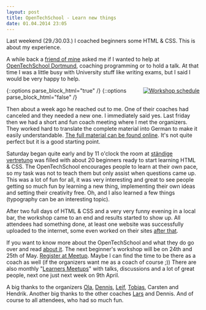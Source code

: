 ```yaml
---
layout: post
title: OpenTechSchool - Learn new things
date: 01.04.2014 23:05
---
```


Last weekend (29./30.03.) I coached beginners some HTML & CSS. This is about my experience.

A while back a [friend of mine][snnd] asked me if I wanted to help at [OpenTechSchool Dortmund][ots-do], coaching programming or to hold a talk.
At that time I was a little busy with University stuff like writing exams, but I said I would be very happy to help.

{::options parse_block_html="true" /}
<span style="float:right;margin-left:10px;">
[![Workshop schedule](http://tmp.fnordig.de/ots/2014-03/th-html_css_workshop_schedule.jpg)](http://tmp.fnordig.de/ots/2014-03/html_css_workshop_schedule.jpg)
</span>
{::options parse_block_html="false" /}

Then about a week ago he reached out to me. One of their coaches had canceled and they needed a new one. I immediately said yes.
Last friday then we had a short and fun coach meeting where I met the organizers. They worked hard to translate the complete material into German to make it easily understandable. [The full material can be found online][workshop]. It's not quite perfect but it is a good starting point.

Saturday began quite early and by 11 o'clock the room at [ständige vertretung][staendige] was filled with about 20 beginners ready to start learning HTML & CSS.
The OpenTechSchool encourages people to learn at their own pace, so my task was not to teach them but only assist when questions came up.
This was a lot of fun for all, it was very interesting and great to see people getting so much fun by learning a new thing, implementing their own ideas and setting their creativity free. Oh, and I also learned a few things (typography can be an interesting topic).


After two full days of HTML & CSS and a very very funny evening in a local bar, the workshop came to an end and results started to show up. All attendees had something done, at least one website was successfully uploaded to the internet, some even worked on their sites [after that][tweet-1].

If you want to know more about the OpenTechSchool and what they do go over and read [about it][ots-about].
The next beginner's workshop will be on 24th and 25th of May. [Register at Meetup][jsfab]. Maybe I can find the time to be there as a coach as well (if the organizers want me as a coach of course ;)) There are also monthly "[Learners Meetups][meetup]" with talks, discussions and a lot of great people, next one just next week on 9th April.

A big thanks to the organizers [Ola][], [Dennis][snnd], [Leif][], [Tobias][tobmaster], Carsten and Hendrik.
Another big thanks to the other coaches [Lars][lars] and Dennis. And of course to all attendees, who had so much fun.


[ots-do]: http://www.opentechschool.org/dortmund/
[snnd]: https://twitter.com/snnd
[workshop]: http://tobmaster.github.io/html-css-beginners/
[staendige]: http://www.staendigevertretungdortmund.de/
[jsfab]: http://www.meetup.com/opentechschool-dortmund/events/174124162/
[meetup]: http://www.meetup.com/opentechschool-dortmund/
[tweet-1]: https://twitter.com/Washandra/status/450710855412641793
[ots-about]: http://www.opentechschool.org/about.html
[ola]: https://twitter.com/misprintedtype
[tobmaster]: https://twitter.com/tobmaster
[lars]: https://twitter.com/grafgrau
[leif]: https://twitter.com/rthbrst
